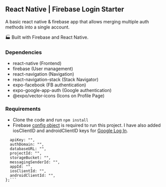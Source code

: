 ## React Native | Firebase Login Starter

A basic react native & firebase app that allows merging multiple auth methods into a single account.

:factory: Built with Firebase and React Native.

### Dependencies

* react-native (Frontend)
* firebase (User management)
* react-navigation (Navigation)
* react-navigation-stack (Stack Navigator)
* expo-facebook (FB authentication)
* expo-google-app-auth (Google authentication)
* @expo/vector-icons (Icons on Profile Page)

### Requirements

* Clone the code and run `npm install`
* Firebase [config object](https://firebase.google.com/docs/web/setup#config-object) is required to run this project. I have also added iosClientID and androidClientID keys for [Google Log In](https://docs.expo.io/versions/latest/sdk/google/).

```export default firebaseConfig = {
  apiKey: "",
  authDomain: "",
  databaseURL: "",
  projectId: "",
  storageBucket: "",
  messagingSenderId: "",
  appId: "",
  iosClientId: "",
  androidClientId: "",
};```